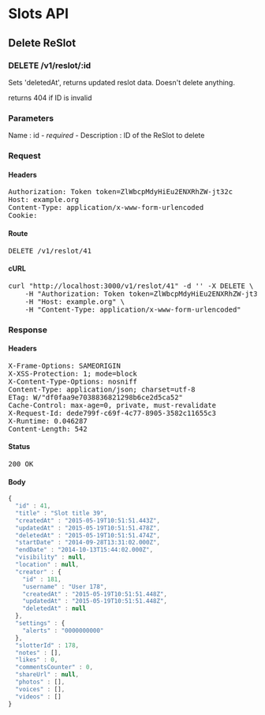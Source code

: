# Slots API

## Delete ReSlot

### DELETE /v1/reslot/:id

Sets &#39;deletedAt&#39;, returns updated reslot data. Doesn&#39;t delete anything.

returns 404 if ID is invalid

### Parameters

Name : id *- required -*
Description : ID of the ReSlot to delete

### Request

#### Headers

<pre>Authorization: Token token=ZlWbcpMdyHiEu2ENXRhZW-jt32c
Host: example.org
Content-Type: application/x-www-form-urlencoded
Cookie: </pre>

#### Route

<pre>DELETE /v1/reslot/41</pre>

#### cURL

<pre class="request">curl &quot;http://localhost:3000/v1/reslot/41&quot; -d &#39;&#39; -X DELETE \
	-H &quot;Authorization: Token token=ZlWbcpMdyHiEu2ENXRhZW-jt32c&quot; \
	-H &quot;Host: example.org&quot; \
	-H &quot;Content-Type: application/x-www-form-urlencoded&quot;</pre>

### Response

#### Headers

<pre>X-Frame-Options: SAMEORIGIN
X-XSS-Protection: 1; mode=block
X-Content-Type-Options: nosniff
Content-Type: application/json; charset=utf-8
ETag: W/&quot;df0faa9e7038836821298b6ce2d5ca52&quot;
Cache-Control: max-age=0, private, must-revalidate
X-Request-Id: dede799f-c69f-4c77-8905-3582c11655c3
X-Runtime: 0.046287
Content-Length: 542</pre>

#### Status

<pre>200 OK</pre>

#### Body

```javascript
{
  "id" : 41,
  "title" : "Slot title 39",
  "createdAt" : "2015-05-19T10:51:51.443Z",
  "updatedAt" : "2015-05-19T10:51:51.478Z",
  "deletedAt" : "2015-05-19T10:51:51.474Z",
  "startDate" : "2014-09-28T13:31:02.000Z",
  "endDate" : "2014-10-13T15:44:02.000Z",
  "visibility" : null,
  "location" : null,
  "creator" : {
    "id" : 181,
    "username" : "User 178",
    "createdAt" : "2015-05-19T10:51:51.448Z",
    "updatedAt" : "2015-05-19T10:51:51.448Z",
    "deletedAt" : null
  },
  "settings" : {
    "alerts" : "0000000000"
  },
  "slotterId" : 178,
  "notes" : [],
  "likes" : 0,
  "commentsCounter" : 0,
  "shareUrl" : null,
  "photos" : [],
  "voices" : [],
  "videos" : []
}
```
